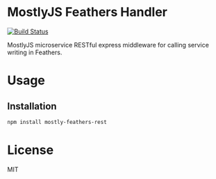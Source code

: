 MostlyJS Feathers Handler
=========================

[![Build Status](https://travis-ci.org/mostlyjs/mostly-feathers-rest.svg)](https://travis-ci.org/mostlyjs/mostly-feathers-rest)

MostlyJS microservice RESTful express middleware for calling service writing in Feathers.

# Usage

## Installation

```bash
npm install mostly-feathers-rest
```

# License

MIT